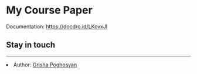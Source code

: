 # My Course Paper

Documentation: https://docdro.id/LKovxJl

## Stay in touch

<hr>
<li> Author: <a href='https://linkedin.com/grishpoghosyan'>Grisha Poghosyan</a>
